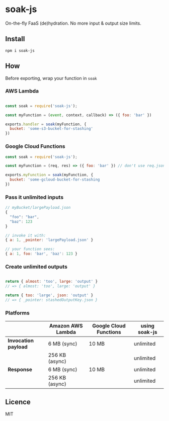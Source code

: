 # soak-js

On-the-fly FaaS (de)hydration. No more input & output size limits.

## Install
```shell
npm i soak-js
```

## How

Before exporting, wrap your function in `soak`

### AWS Lambda

```js

const soak = require('soak-js');

const myFunction = (event, context, callback) => ({ foo: 'bar' })

exports.handler = soak(myFunction, {
  bucket: 'some-s3-bucket-for-stashing'
})
```

### Google Cloud Functions

```js
const soak = require('soak-js');

const myFunction = (req, res) => ({ foo: 'bar' }) // don't use req.json

exports.myFunction = soak(myFunction, {
  bucket: 'some-gcloud-bucket-for-stashing
})
```
### Pass it unlimited inputs

```js
// myBucket/largePayload.json
{ 
  "foo": "bar",
  "baz": 123
}
```

```js
// invoke it with:
{ a: 1, _pointer: 'largePayload.json' }

// your function sees:
{ a: 1, foo: 'bar', 'baz': 123 }

```

### Create unlimited outputs

```js

return { almost: 'too', large: 'output' }
// => { almost: 'too', large: 'output' }

return { too: 'large', json: 'output' }
// => { _pointer: stashedOutputKey.json }
```

### Platforms


|   | Amazon AWS Lambda  |  Google Cloud Functions  |  using soak-js  |
|---|---|---|---|
| **Invocation payload**  | 6 MB (sync)  | 10 MB  | unlimited  |
|                     | 256 KB (async)  | | unlimited  |
| **Response**  | 6 MB (sync)  | 10 MB  | unlimited  |
|                     | 256 KB (async)  |   | unlimited  |


## Licence

MIT